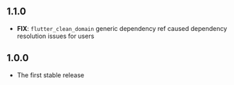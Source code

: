 ## 1.1.0

- **FIX**: `flutter_clean_domain` generic dependency ref caused dependency resolution issues for users

## 1.0.0

- The first stable release

